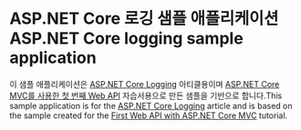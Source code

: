 # <a name="aspnet-core-logging-sample-application"></a><span data-ttu-id="5609d-101">ASP.NET Core 로깅 샘플 애플리케이션</span><span class="sxs-lookup"><span data-stu-id="5609d-101">ASP.NET Core logging sample application</span></span>

<span data-ttu-id="5609d-102">이 샘플 애플리케이션은 [ASP.NET Core Logging](https://docs.microsoft.com/aspnet/core/fundamentals/logging/index) 아티클용이며 [ASP.NET Core MVC를 사용한 첫 번째 Web API](https://docs.microsoft.com/aspnet/core/tutorials/first-web-api) 자습서용으로 만든 샘플을 기반으로 합니다.</span><span class="sxs-lookup"><span data-stu-id="5609d-102">This sample application is for the [ASP.NET Core Logging](https://docs.microsoft.com/aspnet/core/fundamentals/logging/index) article and is based on the sample created for the [First Web API with ASP.NET Core MVC](https://docs.microsoft.com/aspnet/core/tutorials/first-web-api) tutorial.</span></span>
